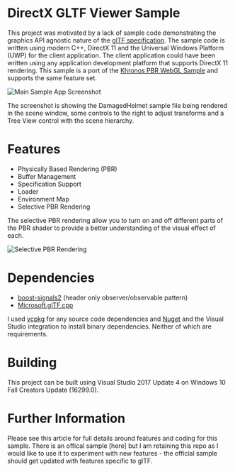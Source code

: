 # DirectX GLTF Viewer Sample
This project was motivated by a lack of sample code demonstrating the graphics API agnostic nature of the [glTF specification](https://www.google.com). The sample code is written using modern C++, DirectX 11 and the Universal Windows Platform (UWP) for the client application. The client application could have been written using any application development platform that supports DirectX 11 rendering. This sample is a port of the [Khronos PBR WebGL Sample](https://github.com/KhronosGroup/glTF-WebGL-PBR) and supports the same feature set.

![Main Sample App Screenshot](https://raw.github.com/peted70/glb-parser/master/img/screenshot1.PNG)

The screenshot is showing the DamagedHelmet sample file  being rendered in the scene window, some controls to the right to adjust transforms and a Tree View control with the scene hierarchy.

# Features

* Physically Based Rendering (PBR)
* Buffer Management
* Specification Support
* Loader
* Environment Map
* Selective PBR Rendering

The selective PBR rendering allow you to turn on and off different parts of the PBR shader to provide a better understanding of the visual effect of each.

![Selective PBR Rendering](https://raw.github.com/peted70/glb-parser/master/img/selective-rendering.PNG)

# Dependencies
* [boost-signals2](https://www.boost.org/doc/libs/1_67_0/doc/html/signals2.html) (header only observer/observable pattern)
* [Microsoft.glTF.cpp](https://www.nuget.org/packages/Microsoft.glTF.CPP/)

I used [vcpkg](https://github.com/Microsoft/vcpkg) for any source code dependencies and [Nuget](https://www.nuget.org/) and the Visual Studio integration to install binary dependencies. Neither of which are requirements.

# Building
This project can be built using Visual Studio 2017 Update 4 on Windows 10 Fall Creators Update (16299.0).

# Further Information
Please see this article for full details around features and coding for this sample. There is an offical sample [here] but I am retaining this repo as I would like to use it to experiment with new features - the official sample should get updated with features specific to glTF.
